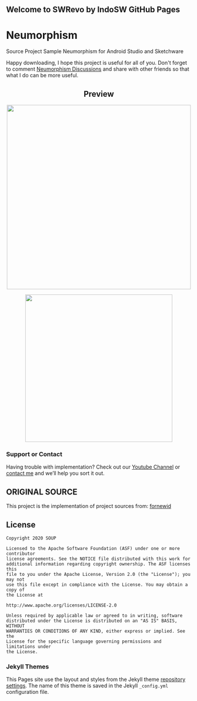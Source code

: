 ## Welcome to SWRevo by IndoSW GitHub Pages

# Neumorphism
Source Project Sample Neumorphism for Android Studio and Sketchware

Happy downloading, I hope this project is useful for all of you. Don't forget to comment [Neumorphism Discussions](https://github.com/SWRevo/Neumorphism/discussions/1) and share with other friends so that what I do can be more useful.

<h2 align="center">Preview</h2>
<p align="center">
<img width="500" src="https://user-images.githubusercontent.com/71774787/102743976-98ef3880-4393-11eb-88d0-40c6a4812165.jpg"/>
</p>
<p align="center">
<img width="400" src="https://user-images.githubusercontent.com/71774787/102744087-e9669600-4393-11eb-8b04-32544f0d370d.jpg"/>
</p>

### Support or Contact

Having trouble with implementation? Check out our [Youtube Channel](https://docs.github.com/categories/github-pages-basics/) or [contact me](https://t.me/indoSW) and we’ll help you sort it out.


## ORIGINAL SOURCE
This project is the implementation of project sources from: [fornewid](https://github.com/fornewid/neumorphism)

## License

```
Copyright 2020 SOUP

Licensed to the Apache Software Foundation (ASF) under one or more contributor
license agreements. See the NOTICE file distributed with this work for
additional information regarding copyright ownership. The ASF licenses this
file to you under the Apache License, Version 2.0 (the "License"); you may not
use this file except in compliance with the License. You may obtain a copy of
the License at

http://www.apache.org/licenses/LICENSE-2.0

Unless required by applicable law or agreed to in writing, software
distributed under the License is distributed on an "AS IS" BASIS, WITHOUT
WARRANTIES OR CONDITIONS OF ANY KIND, either express or implied. See the
License for the specific language governing permissions and limitations under
the License.
```
### Jekyll Themes

This Pages site use the layout and styles from the Jekyll theme [repository settings](https://github.com/SWRevo/Neumorphism/settings). The name of this theme is saved in the Jekyll `_config.yml` configuration file.
